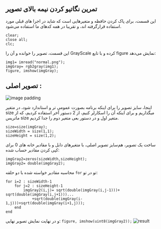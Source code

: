 ## تمرین نگاتیو کردن نیمه بالای تصویر

این قسمت، برای پاک کردن حافظه و متغیرهایی است که شاید در اجرا های قبلی مورد استفاده قرارگرفته اند، و تقریبا در همه کدهای ما استفاده می‌شود.

```
clear;
close all;
clc;
```

اين قسمت، تصوير را خوانده و آن را GrayScale كرده و با تابع figure نمایش می‌دهد:

```
img1= imread("normal.png");
imgGray= rgb2gray(img1);
figure, imshow(imgGray);
```
## تصویر اصلی :
![image padding](https://github.com/semnan-university-ai/image-processing-class-002/raw/main/exercises/msg67/asset/normal.png)

اینجا، سایز تصویر را برای اینکه برنامه بصورت عمومی تر و استاندارد شود، در متغیر size میگذاریم و برای اینکه آن را اسکارلر کنیم، از 2 دستور آخر استفاده کردیم، که از ماتریس size متغیر اول و در دستور بعی متغیر دوم را جدا کردیم.

```
size=size(imgGray);
sizeWidth = size(1,1);
sizeHeight = size(1,2);
```
ساخت یک تصویر، هم‌سایز تصویر اصلی، با متغیرهای دابل و با مقادیر خانه های 0 برای کپی کردن مقادیر حساب شده:
```
imgGray2=zeros(sizeWidth,sizeHeight);
imgGray2= double(imgGray2);
```
محاسبه مقادیر خواسته شده با دو حلقه ```for``` تو در تو:
```
for i=2 : sizeWidth-1
    for j=2 : sizeHeight-1
        imgGray2(i,j)= sqrt(double(imgGray(i,j-1)))+ sqrt(double(imgGray(i,j+1)))...
            +sqrt(double(imgGray(i-1,j)))+sqrt(double(imgGray(i+1,j))); 
    end
end  
```
و در نهایت نمایش تصویر نهایی:
``` figure, imshow(uint8(imgGray2)); ```
![result](https://github.com/semnan-university-ai/image-processing-class-002/raw/main/exercises/msg67/asset/filterHamsayegi.png)
